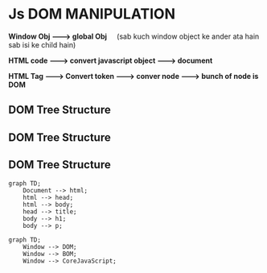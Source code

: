 # Js DOM MANIPULATION

**Window Obj ---> global Obj** &nbsp;  &nbsp;    (sab kuch window object ke ander ata hain sab isi ke child hain)

**HTML code ---> convert javascript object  ---> document**

**HTML Tag  ---> Convert token ---> conver node ---> bunch of node is DOM**

## DOM Tree Structure

## DOM Tree Structure

## DOM Tree Structure

```mermaid
graph TD;
    Document --> html;
    html --> head;
    html --> body;
    head --> title;
    body --> h1;
    body --> p;
```
```mermaid
graph TD;
    Window --> DOM;
    Window --> BOM;
    Window --> CoreJavaScript;

